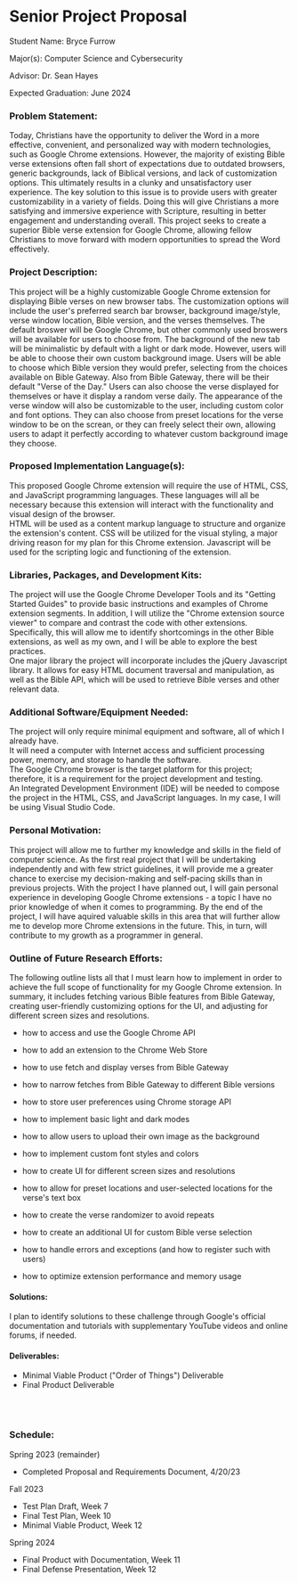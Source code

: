 Senior Project Proposal
=========================================
Student Name:
Bryce Furrow

Major(s):
Computer Science and Cybersecurity

Advisor:
Dr. Sean Hayes

Expected Graduation:
June 2024

### Problem Statement: 
Today, Christians have the opportunity to deliver the Word in a more effective, convenient, and personalized way with modern technologies, such as Google Chrome extensions. However, the majority of existing Bible verse extensions often fall short of expectations due to outdated browsers, generic backgrounds, lack of Biblical versions, and lack of customization options. This ultimately results in a clunky and unsatisfactory user experience. The key solution to this issue is to provide users with greater customizability in a variety of fields. Doing this will give Christians a more satisfying and immersive experience with Scripture, resulting in better engagement and understanding overall. This project seeks to create a superior Bible verse extension for Google Chrome, allowing fellow Christians to move forward with modern opportunities to spread the Word effectively.

### Project Description: <br/>
This project will be a highly customizable Google Chrome extension for displaying Bible verses on new browser tabs. The customization options will include the user's preferred search bar browser, background image/style, verse window location, Bible version, and the verses themselves. The default broswer will be Google Chrome, but other commonly used broswers will be available for users to choose from. The background of the new tab will be minimalistic by default with a light or dark mode. However, users will be able to choose their own custom background image.
Users will be able to choose which Bible version they would prefer, selecting from the choices available on Bible Gateway. Also from Bible Gateway, there will be their default "Verse of the Day." Users can also choose the verse displayed for themselves or have it display a random verse daily. The appearance of the verse window will also be customizable to the user, including custom color and font options. They can also choose from preset locations for the verse window to be on the screan, or they can freely select their own, allowing users to adapt it perfectly according to whatever custom background image they choose.

<!--I considered the option of music to play in the background while on the new tab, but I suspect that this would cause a number of internal issues. For now, I'm not planning on adding, but if I do, it will be minimal and out of scope here.-->

<!--In the future (beyond the scope of the project I plan to do here), I may also implement the daily of verses to be read in the Orthodox faith. Or, perhaps, this will evolve into a different edition of the extension entirely due to the calendar nature and larger quantity of daily readings in Orthodoxy.-->

### Proposed Implementation Language(s):<br/>
This proposed Google Chrome extension will require the use of HTML, CSS, and JavaScript programming languages. These languages will all be necessary because this extension will interact with the functionality and visual design of the browser. <br/>
HTML will be used as a content markup language to structure and organize the extension's content. CSS will be utilized for the visual styling, a major driving reason for my plan for this Chrome extension. Javascript will be used for the scripting logic and functioning of the extension.

### Libraries, Packages, and Development Kits: <br/>
The project will use the Google Chrome Developer Tools and its "Getting Started Guides" to provide basic instructions and examples of Chrome extension segments. In addition, I will utilize the "Chrome extension source viewer" to compare and contrast the code with other extensions. Specifically, this will allow me to identify shortcomings in the other Bible extensions, as well as my own, and I will be able to explore the best practices. <br/>
One major library the project will incorporate includes the jQuery Javascript library. It allows for easy HTML document traversal and manipulation, as well as the Bible API, which will be used to retrieve Bible verses and other relevant data.

### Additional Software/Equipment Needed: <br/>
The project will only require minimal equipment and software, all of which I already have.<br/>
It will need a computer with Internet access and sufficient processing power, memory, and storage to handle the software. <br/>
The Google Chrome browser is the target platform for this project; therefore, it is a requirement for the project development and testing. <br>
An Integrated Development Environment (IDE) will be needed to compose the project in the HTML, CSS, and JavaScript languages. In my case, I will be using Visual Studio Code.

### Personal Motivation: <br/>
This project will allow me to further my knowledge and skills in the field of computer science. As the first real project that I will be undertaking independently and with few strict guidelines, it will provide me a greater chance to exercise my decision-making and self-pacing skills than in previous projects. With the project I have planned out, I will gain personal experience in developing Google Chrome extensions - a topic I have no prior knowledge of when it comes to programming. By the end of the project, I will have aquired valuable skills in this area that will further allow me to develop more Chrome extensions in the future. This, in turn, will contribute to my growth as a programmer in general.

### Outline of Future Research Efforts: <br/>
The following outline lists all that I must learn how to implement in order to achieve the full scope of functionality for my Google Chrome extension. In summary, it includes fetching various Bible features from Bible Gateway, creating user-friendly customizing options for the UI, and adjusting for different screen sizes and resolutions.
<br/>

- how to access and use the Google Chrome API

- how to add an extension to the Chrome Web Store
- how to use fetch and display verses from Bible Gateway
- how to narrow fetches from Bible Gateway to different Bible versions
- how to store user preferences using Chrome storage API
- how to implement basic light and dark modes
- how to allow users to upload their own image as the background
- how to implement custom font styles and colors
- how to create UI for different screen sizes and resolutions
- how to allow for preset locations and user-selected locations for the verse's text box
- how to create the verse randomizer to avoid repeats
- how to create an additional UI for custom Bible verse selection
- how to handle errors and exceptions (and how to register such with users)
- how to optimize extension performance and memory usage

#### Solutions:
I plan to identify solutions to these challenge through Google's official documentation and tutorials with supplementary YouTube videos and online forums, if needed.

#### Deliverables:
- Minimal Viable Product ("Order of Things") Deliverable
- Final Product Deliverable

<br/> <br/>

### Schedule: <br/>

Spring 2023 (remainder)
- Completed Proposal and Requirements Document, 4/20/23

Fall 2023
- Test Plan Draft, Week 7
- Final Test Plan, Week 10
- Minimal Viable Product, Week 12

Spring 2024
- Final Product with Documentation, Week 11
- Final Defense Presentation, Week 12
